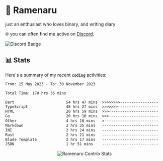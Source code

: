 # 🍜 Ramenaru
just an enthusiast who loves binary, and writing diary

🌐 you can often find me active on [Discord](https://discordapp.com/users/503291004200157185).

![Discord Badge](https://dcbadge.vercel.app/api/shield/503291004200157185)

## 📊 Stats

Here's a summary of my recent **`coding`** activities:

<!--START_SECTION:waka-->

```txt
From: 15 May 2023 - To: 30 November 2023

Total Time: 170 hrs 36 mins

Dart                       54 hrs 47 mins  >>>>>>>>-----------------   32.11 %
TypeScript                 48 hrs 27 mins  >>>>>>>------------------   28.41 %
HTML                       20 hrs 59 mins  >>>----------------------   12.31 %
Go                         20 hrs 10 mins  >>>----------------------   11.82 %
Other                      4 hrs 18 mins   >------------------------   02.53 %
Markdown                   2 hrs 35 mins   -------------------------   01.52 %
INI                        2 hrs 24 mins   -------------------------   01.41 %
Rust                       2 hrs 21 mins   -------------------------   01.39 %
Blade Template             2 hrs 17 mins   -------------------------   01.35 %
JSON                       1 hr 51 mins    -------------------------   01.08 %
```

<!--END_SECTION:waka-->

<div style="text-align: center;">
   <img align="center" src="https://github-readme-streak-stats.herokuapp.com/?user=Ramenaru&theme=dark&card_width=520" alt="Ramenaru Contrib Stats" />
</div>



